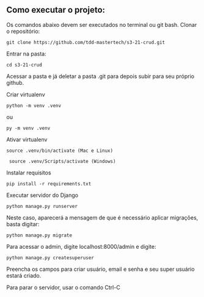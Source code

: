 ## Como executar o projeto:

Os comandos abaixo devem ser executados no terminal ou git bash.
Clonar o repositório:

``` git clone https://github.com/tdd-mastertech/s3-21-crud.git ```

Entrar na pasta:

``` cd s3-21-crud ```


Acessar a pasta e já deletar a pasta .git para depois subir para seu próprio github.


Criar virtualenv

``` python -m venv .venv ```

ou

``` py -m venv .venv ```


Ativar virtualenv

```source .venv/bin/activate (Mac e Linux) ```

``` source .venv/Scripts/activate (Windows)```

Instalar requisitos

```pip install -r requirements.txt```

Executar servidor do Django

``` python manage.py runserver ```

Neste caso, aparecerá a mensagem de que é necessário aplicar migrações, basta digitar:

``` python manage.py migrate ```

Para acessar o admin, digite localhost:8000/admin e digite:

```python manage.py createsuperuser```

Preencha os campos para criar usuário, email e senha e seu super usuário estará criado.

Para parar o servidor, usar o comando Ctrl-C

